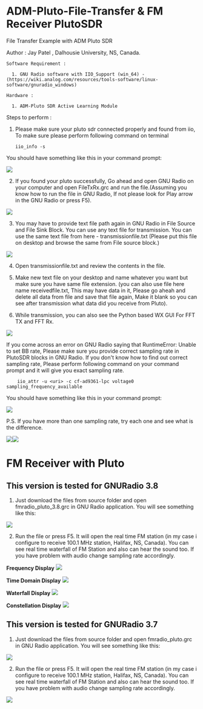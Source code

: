 # ADM-Pluto-File-Transfer & FM Receiver PlutoSDR
File Transfer Example with ADM Pluto SDR

Author : Jay Patel , Dalhousie University, NS, Canada.

    Software Requirement :

      1. GNU Radio software with IIO_Support (win_64) - (https://wiki.analog.com/resources/tools-software/linux-software/gnuradio_windows) 
      
    Hardware :
      
      1. ADM-Pluto SDR Active Learning Module
      
Steps to perform :

1. Please make sure your pluto sdr connected properly and found from iio, To make sure please perform following command on terminal

       iio_info -s
       
 You should have something like this in your command prompt:
 
 <img src="Images/cmd.PNG">
       
2. If you found your pluto successfully, Go ahead and open GNU Radio on your computer and open FileTxRx.grc and run the file.(Assuming you know how to run the file in GNU Radio, If not please look for Play arrow in the GNU Radio or press F5).

<img src="Images/FileTxRx.PNG">

3. You may have to provide text file path again in GNU Radio in File Source and File Sink Block. You can use any text file for transmission. You can use the same text file from here - transmissionfile.txt (Please put this file on desktop and browse the same from File source block.)

 <img src="Images/filesourceblock.PNG">

4. Open transmissionfile.txt and review the contents in the file.

5. Make new text file on your desktop and name whatever you want but make sure you have same file extension. (you can also use file here name receivedfile.txt, This may have data in it, Please go aheah and delete all data from file and save that file again, Make it blank so you can see after transmission what data did you receive from Pluto).

6. While transmission, you can also see the Python based WX GUI For FFT TX and FFT Rx.

<img src="Images/GUI-TxRx.PNG">

If you come across an error on GNU Radio saying that RuntimeError: Unable to set BB rate, Please make sure you provide correct sampling rate in PlutoSDR blocks in GNU Radio. If you don't know how to find out correct sampling rate, Please perform following command on your command prompt and it will give you exact sampling rate.

        iio_attr -u <uri> -c cf-ad9361-lpc voltage0 sampling_frequency_available
        
 You should have something like this in your command prompt:
 
 <img src="Images/cmd1.PNG">
        
P.S. If you have more than one sampling rate, try each one and see what is the difference.

 <img src="Images/PlutoSink.PNG"><img src="Images/PlutoSource.PNG">
 
 
# FM Receiver with Pluto

**This version is tested for GNURadio 3.8**
----------------------------------------------
1. Just download the files from source folder and open fmradio_pluto_3.8.grc in GNU Radio application. You will see something like this:

 <img src="FMReceiverPluto/images/FMRadio_PlutoSDR_3.8.png">

2. Run the file or press F5. It will open the real time FM station (in my case i configure to receive 100.1 MHz station, Halifax, NS, Canada). You can see real time waterfall of FM Station and also can hear the sound too. If you have problem with audio change sampling rate accordingly. 

**Frequency Display**
 <img src="FMReceiverPluto/images/Freq_Display.png">
 
 **Time Domain Display**
 <img src="FMReceiverPluto/images/TimeDomain.png">
 
 **Waterfall Display**
 <img src="FMReceiverPluto/images/Waterfall_freq_Disp.png">
 
 **Constellation Display**
 <img src="FMReceiverPluto/images/Constellation.png">

**This version is tested for GNURadio 3.7**
----------------------------------------------
1. Just download the files from source folder and open fmradio_pluto.grc in GNU Radio application. You will see something like this:

 <img src="FMReceiverPluto/images/fmradiopluto.PNG">

2. Run the file or press F5. It will open the real time FM station (in my case i configure to receive 100.1 MHz station, Halifax, NS, Canada). You can see real time waterfall of FM Station and also can hear the sound too. If you have problem with audio change sampling rate accordingly. 

 <img src="FMReceiverPluto/images/FMwaterfall.PNG">


